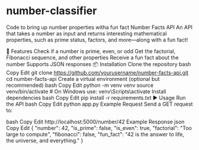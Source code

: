 # number-classifier
Code to bring up number properties witha  fun fact
Number Facts API
An API that takes a number as input and returns interesting mathematical properties, such as prime status, factors, and more—along with a fun fact!

🚀 Features
Check if a number is prime, even, or odd
Get the factorial, Fibonacci sequence, and other properties
Receive a fun fact about the number
Supports JSON responses
📦 Installation
Clone the repository
bash
Copy
Edit
git clone https://github.com/yourusername/number-facts-api.git
cd number-facts-api
Create a virtual environment (optional but recommended)
bash
Copy
Edit
python -m venv venv
source venv/bin/activate  # On Windows use: venv\Scripts\activate
Install dependencies
bash
Copy
Edit
pip install -r requirements.txt
▶️ Usage
Run the API
bash
Copy
Edit
python app.py
Example Request
Send a GET request to:

bash
Copy
Edit
http://localhost:5000/number/42
Example Response
json
Copy
Edit
{
  "number": 42,
  "is_prime": false,
  "is_even": true,
  "factorial": "Too large to compute",
  "fibonacci": false,
  "fun_fact": "42 is the answer to life, the universe, and everything."
}
